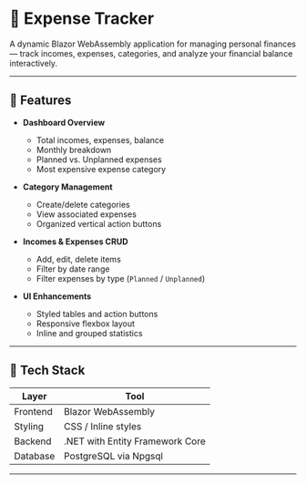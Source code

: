# 💸 Expense Tracker

A dynamic Blazor WebAssembly application for managing personal finances — track incomes, expenses, categories, and analyze your financial balance interactively.

---

## 🚀 Features

- **Dashboard Overview**
  - Total incomes, expenses, balance
  - Monthly breakdown
  - Planned vs. Unplanned expenses
  - Most expensive expense category

- **Category Management**
  - Create/delete categories
  - View associated expenses
  - Organized vertical action buttons

- **Incomes & Expenses CRUD**
  - Add, edit, delete items
  - Filter by date range
  - Filter expenses by type (`Planned` / `Unplanned`)

- **UI Enhancements**
  - Styled tables and action buttons
  - Responsive flexbox layout
  - Inline and grouped statistics

---

## 🧱 Tech Stack

| Layer      | Tool                     |
|------------|--------------------------|
| Frontend   | Blazor WebAssembly       |
| Styling    | CSS / Inline styles      |
| Backend    | .NET with Entity Framework Core |
| Database   | PostgreSQL via Npgsql    |

---

